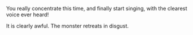 You really concentrate this time, and finally start singing, with the clearest voice ever heard!

It is clearly awful. The monster retreats in disgust.
